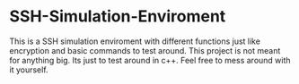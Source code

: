 # SSH-Simulation-Enviroment
This is a SSH simulation enviroment with different functions just like encryption and basic commands to test around. This project is not meant for anything big. Its just to test around in c++. Feel free to mess around with it yourself.
